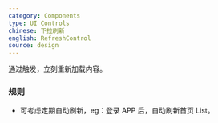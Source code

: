```yaml
---
category: Components
type: UI Controls
chinese: 下拉刷新
english: RefreshControl
source: design
---
```


通过触发，立刻重新加载内容。

### 规则
- 可考虑定期自动刷新，eg：登录 APP 后，自动刷新首页 List。

